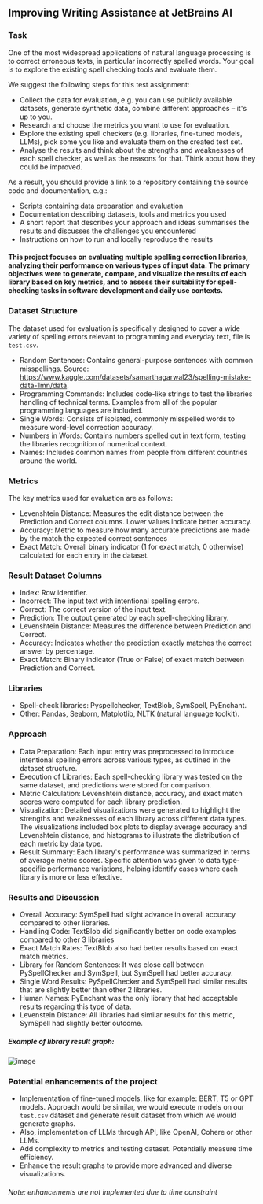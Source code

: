 ## Improving Writing Assistance at JetBrains AI

### Task
One of the most widespread applications of natural language processing is to correct erroneous texts, in particular incorrectly spelled words. Your goal is to explore the existing spell checking tools and evaluate them.

We suggest the following steps for this test assignment:
* Collect the data for evaluation, e.g. you can use publicly available datasets, generate synthetic data, combine different approaches – it's up to you.
* Research and choose the metrics you want to use for evaluation.
* Explore the existing spell checkers (e.g. libraries, fine-tuned models, LLMs), pick some you like and evaluate them on the created test set.
* Analyse the results and think about the strengths and weaknesses of each spell checker, as well as the reasons for that. Think about how they could be improved.

As a result, you should provide a link to a repository containing the source code and documentation, e.g.:
* Scripts containing data preparation and evaluation
* Documentation describing datasets, tools and metrics you used
* A short report that describes your approach and ideas summarises the results and discusses the challenges you encountered
* Instructions on how to run and locally reproduce the results

#### This project focuses on evaluating multiple spelling correction libraries, analyzing their performance on various types of input data. The primary objectives were to generate, compare, and visualize the results of each library based on key metrics, and to assess their suitability for spell-checking tasks in software development and daily use contexts.

### Dataset Structure
The dataset used for evaluation is specifically designed to cover a wide variety of spelling errors relevant to programming and everyday text, file is `test.csv`. 
* Random Sentences: Contains general-purpose sentences with common misspellings. Source: https://www.kaggle.com/datasets/samarthagarwal23/spelling-mistake-data-1mn/data.
* Programming Commands: Includes code-like strings to test the libraries handling of technical terms. Examples from all of the popular programming languages are included.
* Single Words: Consists of isolated, commonly misspelled words to measure word-level correction accuracy.
* Numbers in Words: Contains numbers spelled out in text form, testing the libraries recognition of numerical context.
* Names: Includes common names from people from different countries around the world.

### Metrics
The key metrics used for evaluation are as follows:
* Levenshtein Distance: Measures the edit distance between the Prediction and Correct columns. Lower values indicate better accuracy.
* Accuracy: Metric to measure how many accurate predictions are made by the match the expected correct sentences
* Exact Match: Overall binary indicator (1 for exact match, 0 otherwise) calculated for each entry in the dataset.

### Result Dataset Columns
* Index: Row identifier.
* Incorrect: The input text with intentional spelling errors.
* Correct: The correct version of the input text.
* Prediction: The output generated by each spell-checking library.
* Levenshtein Distance: Measures the difference between Prediction and Correct.
* Accuracy: Indicates whether the prediction exactly matches the correct answer by percentage.
* Exact Match: Binary indicator (True or False) of exact match between Prediction and Correct.

### Libraries
* Spell-check libraries: Pyspellchecker, TextBlob, SymSpell, PyEnchant.
* Other: Pandas, Seaborn, Matplotlib, NLTK (natural language toolkit).

### Approach
* Data Preparation: Each input entry was preprocessed to introduce intentional spelling errors across various types, as outlined in the dataset structure.
* Execution of Libraries: Each spell-checking library was tested on the same dataset, and predictions were stored for comparison.
* Metric Calculation: Levenshtein distance, accuracy, and exact match scores were computed for each library prediction.
* Visualization: Detailed visualizations were generated to highlight the strengths and weaknesses of each library across different data types. The visualizations included box plots to display average accuracy and Levenshtein distance, and histograms to illustrate the distribution of each metric by data type.
* Result Summary: Each library's performance was summarized in terms of average metric scores. Specific attention was given to data type-specific performance variations, helping identify cases where each library is more or less effective.

### Results and Discussion
* Overall Accuracy: SymSpell had slight advance in overall accuracy compared to other libraries.
* Handling Code: TextBlob did significantly better on code examples compared to other 3 libraries
* Exact Match Rates: TextBlob also had better results based on exact match metrics.
* Library for Random Sentences: It was close call between PySpellChecker and SymSpell, but SymSpell had better accuracy.
* Single Word Results: PySpellChecker and SymSpell had similar results that are slightly better than other 2 libraries.
* Human Names: PyEnchant was the only library that had acceptable results regarding this type of data.
* Levenstein Distance: All libraries had similar results for this metric, SymSpell had slightly better outcome.

##### Example of library result graph:
![image](https://github.com/user-attachments/assets/e46e844e-2441-4502-8c8e-69faa99ea950)

### Potential enhancements of the project
* Implementation of fine-tuned models, like for example: BERT, T5 or GPT models. Approach would be similar, we would execute models on our `test.csv` dataset and generate result dataset from which we would generate graphs.
* Also, implementation of LLMs through API, like OpenAI, Cohere or other LLMs.
* Add complexity to metrics and testing dataset. Potentially measure time efficiency.
* Enhance the result graphs to provide more advanced and diverse visualizations.

###### Note: enhancements are not implemented due to time constraint
